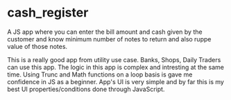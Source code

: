 # cash_register
 A JS app where you can enter the bill amount and cash given by the customer and know minimum number of notes to return and also ruppe value of those notes.
 
 This is a really good app from utility use case. Banks, Shops, Daily Traders can use this app. The logic in this app is complex and intresting at the same time. Using Trunc and Math functions on a loop basis is gave me confidence in JS as a beginner. App's UI is very simple and by far this is my best UI properties/conditions done through JavaScript.

